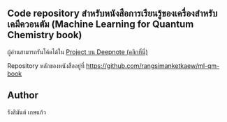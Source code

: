 ## Code repository สำหรับหนังสือการเรียนรู้ของเครื่องสำหรับเคมีควอนตัม (Machine Learning for Quantum Chemistry book)

ผู้อ่านสามารถรันโค้ดได้ใน [Project บน Deepnote (คลิกที่นี่)](https://deepnote.com/workspace/rangsiman-ketkaew-0208-0a780383-2960-4ce3-a36f-3d5f3a407806/project/mlqmbook-fc3d2631-9178-4bf3-9db3-87923c482dce/%2F1_basic_ML_tutorial.ipynb)

Repository หลักของหนังสืออยู่ที่ https://github.com/rangsimanketkaew/ml-qm-book

## Author

รังสิมันต์ เกษแก้ว
